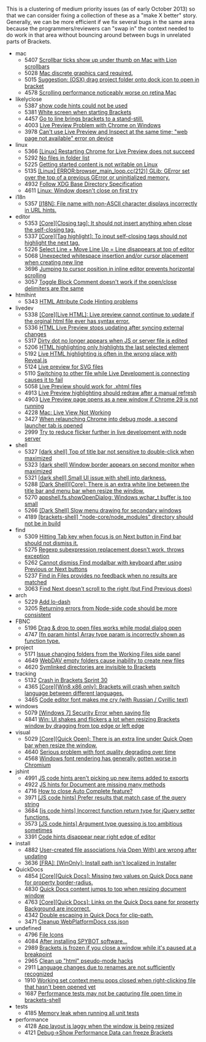 This is a clustering of medium priority issues (as of early October 2013) so that we can consider fixing a collection of these as a "make X better" story. Generally, we can be more efficient if we fix several bugs in the same area because the programmers/reviewers can "swap in" the context needed to do work in that area without bouncing around between bugs in unrelated parts of Brackets.

* mac
    * 5407 [Scrollbar ticks show up under thumb on Mac with Lion scrollbars](https://github.com/adobe/brackets/issues/5407)
    * 5028 [Mac discrete graphics card required.](https://github.com/adobe/brackets/issues/5028)
    * 5015 [Suggestion: (OSX) drag project folder onto dock icon to open in bracket](https://github.com/adobe/brackets/issues/5015)
    * 4578 [Scrolling performance noticeably worse on retina Mac](https://github.com/adobe/brackets/issues/4578)
* likelyclose
    * 5387 [show code hints could not be used](https://github.com/adobe/brackets/issues/5387)
    * 5381 [White screen when starting Brackets](https://github.com/adobe/brackets/issues/5381)
    * 4457 [Go to line brings brackets to a stand-still.](https://github.com/adobe/brackets/issues/4457)
    * 4003 [Live Preview Problem with Chrome on Windows](https://github.com/adobe/brackets/issues/4003)
    * 3978 [Can't use Live Preview and Inspect at the same time; "web page not available" error on device](https://github.com/adobe/brackets/issues/3978)
* linux
    * 5366 [\[Linux\] Restarting Chrome for Live Preview does not succeed](https://github.com/adobe/brackets/issues/5366)
    * 5292 [No files in folder list](https://github.com/adobe/brackets/issues/5292)
    * 5225 [Getting started content is not writable on Linux](https://github.com/adobe/brackets/issues/5225)
    * 5135 [\[Linux\] ERROR:browser_main_loop.cc(212)\] GLib: GError set over the top of a previous GError or uninitialized memory.](https://github.com/adobe/brackets/issues/5135)
    * 4932 [Follow XDG Base Directory Specification](https://github.com/adobe/brackets/issues/4932)
    * 4611 [Linux: Window doesn't close on first try](https://github.com/adobe/brackets/issues/4611)
* i18n
    * 5357 [\[I18N\]: File name with non-ASCII character displays incorrectly in URL hints.](https://github.com/adobe/brackets/issues/5357)
* editor
    * 5353 [\[Core\]\[Closing tag\]: It should not insert anything when close the self-closing tag.](https://github.com/adobe/brackets/issues/5353)
    * 5337 [\[Core\]\[Tag highlight\]: To input self-closing tags should not highlight the next tag.](https://github.com/adobe/brackets/issues/5337)
    * 5226 [Select Line + Move Line Up = Line disappears at top of editor](https://github.com/adobe/brackets/issues/5226)
    * 5068 [Unexpected whitespace insertion and/or cursor placement when creating new line](https://github.com/adobe/brackets/issues/5068)
    * 3696 [Jumping to cursor position in inline editor prevents horizontal scrolling](https://github.com/adobe/brackets/issues/3696)
    * 3057 [Toggle Block Comment doesn't work if the open/close delimiters are the same](https://github.com/adobe/brackets/issues/3057)
* htmlhint
    * 5343 [HTML Attribute Code Hinting problems](https://github.com/adobe/brackets/issues/5343)
* livedev
    * 5338 [\[Core\]\[Live HTML\]: Live preview cannot continue to update if the orginal html file ever has syntax error.](https://github.com/adobe/brackets/issues/5338)
    * 5336 [HTML Live Preview stops updating after syncing external changes](https://github.com/adobe/brackets/issues/5336)
    * 5317 [Dirty dot no longer appears when JS or server file is edited](https://github.com/adobe/brackets/issues/5317)
    * 5206 [HTML highlighting only highlights the last selected element](https://github.com/adobe/brackets/issues/5206)
    * 5192 [Live HTML highlighting is often in the wrong place with Reveal.js](https://github.com/adobe/brackets/issues/5192)
    * 5124 [Live preview for SVG files](https://github.com/adobe/brackets/issues/5124)
    * 5110 [Switching to other file while Live Development is connecting causes it to fail](https://github.com/adobe/brackets/issues/5110)
    * 5058 [Live Preview should work for .xhtml files](https://github.com/adobe/brackets/issues/5058)
    * 4913 [Live Preview highlighting should redraw after a manual refresh](https://github.com/adobe/brackets/issues/4913)
    * 4903 [Live Preview page opens as a new window if Chrome 29 is not running](https://github.com/adobe/brackets/issues/4903)
    * 4228 [Mac: Live View Not Working](https://github.com/adobe/brackets/issues/4228)
    * 3427 [When relaunching Chrome into debug mode, a second launcher tab is opened](https://github.com/adobe/brackets/issues/3427)
    * 2999 [Try to reduce flicker further in live development with node server](https://github.com/adobe/brackets/issues/2999)
* shell
    * 5327 [\[dark shell\] Top of title bar not sensitive to double-click when maximized](https://github.com/adobe/brackets/issues/5327)
    * 5323 [\[dark shell\] Window border appears on second monitor when maximized](https://github.com/adobe/brackets/issues/5323)
    * 5321 [\[dark shell\] Small UI issue with shell into darkness.](https://github.com/adobe/brackets/issues/5321)
    * 5288 [\[Dark Shell\]\[Core\]: There is an extra white line between the title bar and menu bar when resize the window.](https://github.com/adobe/brackets/issues/5288)
    * 5270 [appshell.fs.showOpenDialog: Windows wchar_t buffer is too small](https://github.com/adobe/brackets/issues/5270)
    * 5266 [\[Dark Shell\] Slow menu drawing for secondary windows](https://github.com/adobe/brackets/issues/5266)
    * 4189 [\[brackets-shell\] "node-core/node_modules" directory should not be in build](https://github.com/adobe/brackets/issues/4189)
* find
    * 5309 [Hitting Tab key when focus is on Next button in Find bar should not dismiss it.](https://github.com/adobe/brackets/issues/5309)
    * 5275 [Regexp subexpression replacement doesn't work, throws exception](https://github.com/adobe/brackets/issues/5275)
    * 5262 [Cannot dismiss Find modalbar with keyboard after using Previous or Next buttons](https://github.com/adobe/brackets/issues/5262)
    * 5237 [Find in Files provides no feedback when no results are matched](https://github.com/adobe/brackets/issues/5237)
    * 3063 [Find Next doesn't scroll to the right (but Find Previous does)](https://github.com/adobe/brackets/issues/3063)
* arch
    * 5229 [Add lo-dash](https://github.com/adobe/brackets/issues/5229)
    * 3205 [Returning errors from Node-side code should be more consistent](https://github.com/adobe/brackets/issues/3205)
* FBNC
    * 5196 [Drag & drop to open files works while modal dialog open](https://github.com/adobe/brackets/issues/5196)
    * 4747 [\[fn param hints\] Array type param is incorrectly shown as function type.](https://github.com/adobe/brackets/issues/4747)
* project
    * 5171 [Issue changing folders from the Working Files side panel](https://github.com/adobe/brackets/issues/5171)
    * 4649 [WebDAV empty folders cause inability to create new files](https://github.com/adobe/brackets/issues/4649)
    * 4620 [Symlinked directories are invisible to Brackets](https://github.com/adobe/brackets/issues/4620)
* tracking
    * 5132 [Crash in Brackets Sprint 30](https://github.com/adobe/brackets/issues/5132)
    * 4365 [\[Core\]\[Win8 x86 only\]: Brackets will crash when switch language between different languages.](https://github.com/adobe/brackets/issues/4365)
    * 3465 [Code editor font makes me cry (with Russian / Cyrillic text)](https://github.com/adobe/brackets/issues/3465)
* windows
    * 5079 [\[Windows 7\] Security Error when saving file](https://github.com/adobe/brackets/issues/5079)
    * 4841 [Win: UI shakes and flickers a lot when resizing Brackets window by dragging from top edge or left edge](https://github.com/adobe/brackets/issues/4841)
* visual
    * 5029 [\[Core\]\[Quick Open\]: There is an extra line under Quick Open bar when resize the window.](https://github.com/adobe/brackets/issues/5029)
    * 4640 [Serious problem with font quality degrading over time](https://github.com/adobe/brackets/issues/4640)
    * 4568 [Windows font rendering has generally gotten worse in Chromium](https://github.com/adobe/brackets/issues/4568)
* jshint
    * 4991 [JS code hints aren't picking up new items added to exports](https://github.com/adobe/brackets/issues/4991)
    * 4922 [JS hints for Document are missing many methods](https://github.com/adobe/brackets/issues/4922)
    * 4716 [How to close Auto Complete feature?](https://github.com/adobe/brackets/issues/4716)
    * 3971 [\[JS code hints\] Prefer results that match case of the query string](https://github.com/adobe/brackets/issues/3971)
    * 3684 [\[js code hints\] Incorrect function return type for jQuery setter functions.](https://github.com/adobe/brackets/issues/3684)
    * 3573 [\[JS code hints\] Argument type guessing is too ambitious sometimes](https://github.com/adobe/brackets/issues/3573)
    * 3391 [Code hints disappear near right edge of editor](https://github.com/adobe/brackets/issues/3391)
* install
    * 4882 [User-created file associations (via Open With) are wrong after updating](https://github.com/adobe/brackets/issues/4882)
    * 3636 [\[FRA\]: \[WinOnly\]: Install path isn't localized in Installer](https://github.com/adobe/brackets/issues/3636)
* QuickDocs
    * 4854 [\[Core\]\[Quick Docs\]: Missing two values on Quick Docs pane for property border-radius.](https://github.com/adobe/brackets/issues/4854)
    * 4830 [Quick Docs content jumps to top when resizing document window](https://github.com/adobe/brackets/issues/4830)
    * 4763 [\[Core\]\[Quick Docs\]: Links on the Quick Docs pane for property Background are incorrect.](https://github.com/adobe/brackets/issues/4763)
    * 4342 [Double escaping in Quick Docs for clip-path.](https://github.com/adobe/brackets/issues/4342)
    * 3471 [Cleanup WebPlatformDocs css.json](https://github.com/adobe/brackets/issues/3471)
* undefined
    * 4796 [File Icons](https://github.com/adobe/brackets/issues/4796)
    * 4084 [After installing SPYBOT software...](https://github.com/adobe/brackets/issues/4084)
    * 2989 [Brackets is frozen if you close a window while it's paused at a breakpoint](https://github.com/adobe/brackets/issues/2989)
    * 2965 [Clean up "html" pseudo-mode hacks](https://github.com/adobe/brackets/issues/2965)
    * 2911 [Language changes due to renames are not sufficiently recognized](https://github.com/adobe/brackets/issues/2911)
    * 1910 [Working set context menu pops closed when right-clicking file that hasn't been opened yet](https://github.com/adobe/brackets/issues/1910)
    * 1687 [Performance tests may not be capturing file open time in brackets-shell](https://github.com/adobe/brackets/issues/1687)
* tests
    * 4185 [Memory leak when running all unit tests](https://github.com/adobe/brackets/issues/4185)
* performance
    * 4128 [App layout is laggy when the window is being resized](https://github.com/adobe/brackets/issues/4128)
    * 4121 [Debug->Show Performance Data can freeze Brackets](https://github.com/adobe/brackets/issues/4121)

